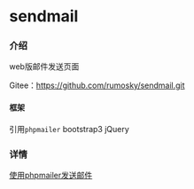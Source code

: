 # sendmail

### 介绍

web版邮件发送页面

Gitee：https://github.com/rumosky/sendmail.git

#### 框架

引用`phpmailer`
bootstrap3
jQuery

### 详情

[使用phpmailer发送邮件](https://rumosky.com/archives/27)
